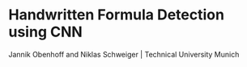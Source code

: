 # Handwritten Formula Detection using CNN
Jannik Obenhoff and Niklas Schweiger | Technical University Munich
